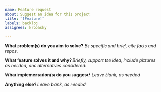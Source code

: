 ```yaml
---
name: Feature request
about: Suggest an idea for this project
title: "[Feature]"
labels: backlog
assignees: krobasky

---
```


**What problem(s) do you aim to solve?** _Be specific and brief, cite facts and repos._

**What feature solves it and why?** _Briefly, support the idea, include pictures as needed, and alternatives considered:_

**What implementation(s) do you suggest?** _Leave blank, as needed_

**Anything else?** _Leave blank, as needed_
